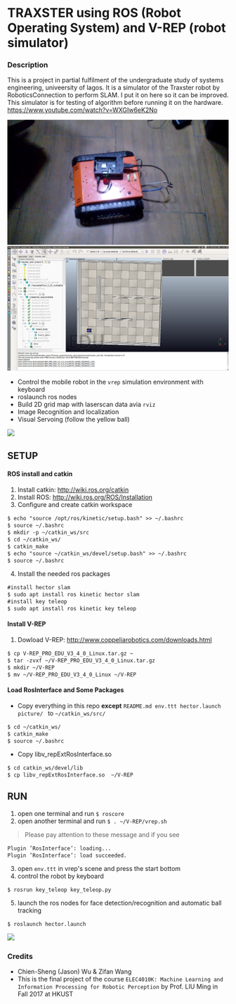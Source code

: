 # TRAXSTER using ROS (Robot Operating System) and V-REP (robot simulator)

### Description
This is a project in partial fulfilment of the undergraduate study of systems engineering, univeersity of lagos. It is a simulator of the Traxster robot by RoboticsConnection to perform SLAM. I put it on here so it can be improved. This simulator is for testing of algorithm before running it on the hardware. https://www.youtube.com/watch?v=WXGIw6eK2No

<img src="picture/real_traxster.jpg"> 


<img src="picture/world.png">


* Control the mobile robot in the `vrep` simulation environment with keyboard
* roslaunch ros nodes
* Build 2D grid map with laserscan data avia `rviz`
* Image Recognition and localization
* Visual Servoing (follow the yellow ball)


<img src="picture/rqt_graph.jpg">

## SETUP
#### ROS install and catkin
1. Install catkin: http://wiki.ros.org/catkin
2. Install ROS: http://wiki.ros.org/ROS/Installation
3. Configure and create catkin workspace
```
$ echo "source /opt/ros/kinetic/setup.bash" >> ~/.bashrc
$ source ~/.bashrc
$ mkdir -p ~/catkin_ws/src
$ cd ~/catkin_ws/
$ catkin_make
$ echo "source ~/catkin_ws/devel/setup.bash" >> ~/.bashrc
$ source ~/.bashrc
```
4. Install the needed ros packages
```
#install hector slam
$ sudo apt install ros kinetic hector slam
#install key teleop
$ sudo apt install ros kinetic key teleop
```
#### Install V-REP
1. Dowload V-REP: http://www.coppeliarobotics.com/downloads.html
```
$ cp V-REP_PRO_EDU_V3_4_0_Linux.tar.gz ~
$ tar -zvxf ~/V-REP_PRO_EDU_V3_4_0_Linux.tar.gz
$ mkdir ~/V-REP
$ mv ~/V-REP_PRO_EDU_V3_4_0_Linux ~/V-REP
```
#### Load RosInterface and Some Packages
* Copy everything in this repo **except** `README.md env.ttt hector.launch picture/ ` to `~/catkin_ws/src/`
```
$ cd ~/catkin_ws/
$ catkin_make
$ source ~/.bashrc
```
* Copy libv_repExtRosInterface.so
```
$ cd catkin_ws/devel/lib
$ cp libv_repExtRosInterface.so  ~/V-REP
```

## RUN
1. open one terminal and run `$ roscore`
2. open another terminal and run `$ . ~/V-REP/vrep.sh`
>  Please pay attention to these message and if you see 
```
Plugin ’RosInterface’: loading...
Plugin ’RosInterface’: load succeeded.
```
3. open `env.ttt` in vrep's scene and press the start bottom
4. control the robot by keyboard
```
$ rosrun key_teleop key_teleop.py
```
5. launch the ros nodes for face detection/recognition and automatic ball tracking
```
$ roslaunch hector.launch
```


<img src="picture/run.jpg">


### Credits
* Chien-Sheng (Jason) Wu & Zifan Wang
* This is the final project of the course `ELEC4010K: Machine Learning and Information Processing for Robotic Perception` by Prof. LIU Ming in Fall 2017 at HKUST

